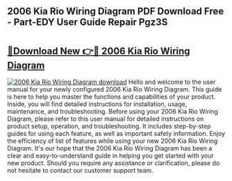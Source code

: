 ## 2006 Kia Rio Wiring Diagram PDF Download Free - Part-EDY User Guide Repair Pgz3S

# <h2><a href="http://dfi4nf.blite.top/?on=2006+Kia+Rio+Wiring+Diagram">🔗Download New 👉🔴 2006 Kia Rio Wiring Diagram</a></h2>

[![2006 Kia Rio Wiring Diagram download](https://i.imgur.com/lujVjoI.png)](http://dfi4nf.blite.top/?on=2006+Kia+Rio+Wiring+Diagram)
Hello and welcome to the user manual for your newly configured 2006 Kia Rio Wiring Diagram. This guide is here to help you master the functions and capabilities of your product. Inside, you will find detailed instructions for installation, usage, maintenance, and troubleshooting. Before using your 2006 Kia Rio Wiring Diagram, please refer to this user manual for detailed instructions on product setup, operation, and troubleshooting. It includes step-by-step guides for using each feature, as well as important safety information. Enjoy the efficiency of list of features while using your new 2006 Kia Rio Wiring Diagram. It's our hope that the 2006 Kia Rio Wiring Diagram has been a clear and easy-to-understand guide in helping you get started with your new product. Should you require any assistance or clarification, please do not hesitate to contact our customer support team.
